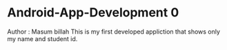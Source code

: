 # Android-App-Development 0
Author : Masum billah
This is my first developed appliction that shows only my name and student id.
